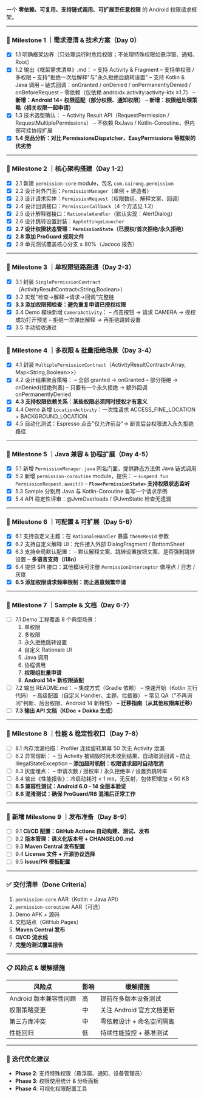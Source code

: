 一个 **零依赖、可复用、支持链式调用、可扩展至任意权限** 的 Android 权限请求框架。

------

### 🎯 Milestone 1 ｜需求澄清 & 技术方案（Day 0）

- [x] 1.1 明确框架边界（只处理运行时危险权限；不处理特殊权限如悬浮窗、通知、Root）
- [x] 1.2 输出《框架需求清单》.md：
  – 支持 Activity & Fragment
  – 支持单权限 / 多权限
  – 支持"拒绝一次后解释"与"永久拒绝后跳转设置"
  – 支持 Kotlin & Java 调用
  – 链式回调：onGranted / onDenied / onPermanentlyDenied / onBeforeRequest
  – 零依赖（仅依赖 androidx.activity:activity-ktx ≥1.7）
  – **新增：Android 14+ 权限适配（部分权限、通知权限）**
  – **新增：权限组处理策略（相关权限一起申请）**
- [x] 1.3 技术选型确认：
  – Activity Result API（RequestPermission / RequestMultiplePermissions）
  – 不依赖 RxJava / Kotlin-Coroutine，但内部可挂协程扩展
- [x] **1.4 竞品分析：对比 PermissionsDispatcher、EasyPermissions 等框架的优劣势**

------

### 🎯 Milestone 2 ｜核心架构搭建（Day 1-2）

- [x] 2.1 新建 `permission-core` module，包名 `com.cairong.permission`
- [x] 2.2 设计对外门面：`PermissionManager`（单例 + 建造者）
- [x] 2.3 设计请求实体：`PermissionRequest`（权限数组、解释文案、回调）
- [x] 2.4 设计回调接口：`PermissionCallback`（4 个方法见 1.2）
- [x] 2.5 设计解释器接口：`RationaleHandler`（默认实现：AlertDialog）
- [x] 2.6 设计跳转设置封装：`AppSettingsLauncher`
- [x] **2.7 设计权限状态管理：`PermissionState`（已授权/首次拒绝/永久拒绝）**
- [x] **2.8 添加 ProGuard 规则文件**
- [x] 2.9 单元测试覆盖核心分支 ≥ 80%（Jacoco 报告）

------

### 🎯 Milestone 3 ｜单权限链路跑通（Day 2-3）

- [x] 3.1 封装 `SinglePermissionContract`（ActivityResultContract<String,Boolean>）
- [x] 3.2 实现"检查→解释→请求→回调"完整链
- [x] **3.3 添加权限预检查：避免重复申请已授权权限**
- [x] 3.4 Demo 模块新增 `CameraActivity`：
  – 点击按钮 → 请求 CAMERA → 授权成功打开预览
  – 拒绝一次弹出解释 → 再拒绝跳转设置
- [x] 3.5 手动验收通过

------

### 🎯 Milestone 4 ｜多权限 & 批量拒绝场景（Day 3-4）

- [x] 4.1 封装 `MultiplePermissionContract`（ActivityResultContract<Array<String>, Map<String,Boolean>>）
- [x] 4.2 设计结果聚合策略：
  – 全部 granted → onGranted
  – 部分拒绝 → onDenied(拒绝列表)
  – 只要有一个永久拒绝 → 额外回调 onPermanentlyDenied
- [x] **4.3 支持权限依赖关系：某些权限必须同时授权才有意义**
- [x] 4.4 Demo 新增 `LocationActivity`：一次性请求 ACCESS_FINE_LOCATION + BACKGROUND_LOCATION
- [x] 4.5 自动化测试：Espresso 点击"仅允许前台"→ 断言后台权限进入永久拒绝路径

------

### 🎯 Milestone 5 ｜Java 兼容 & 协程扩展（Day 4-5）

- [x] 5.1 新增 `PermissionManager.java` 同名门面，提供静态方法供 Java 链式调用
- [x] 5.2 新增 `permission-coroutine` module，提供：
  – `suspend fun PermissionRequest.await()`
  – **`Flow<PermissionState>` 支持权限状态监听**
- [x] 5.3 Sample 分别用 Java 与 Kotlin-Coroutine 各写一个请求示例
- [x] 5.4 API 稳定性评审：@JvmOverloads / @JvmStatic 检查无遗漏

------

### 🎯 Milestone 6 ｜可配置 & 可扩展（Day 5-6）

- [x] 6.1 支持自定义主题：在 `RationaleHandler` 暴露 `themeResId` 参数
- [x] 6.2 支持自定义解释 UI：允许接入外部 DialogFragment / BottomSheet
- [x] 6.3 支持全局默认配置：
  – 默认解释文案、跳转设置按钮文案、是否强制跳转设置
  – **多语言支持（i18n）**
- [x] 6.4 提供 SPI 接口：其他模块可注册 `PermissionInterceptor` 做埋点 / 日志 / 灰度
- [x] **6.5 添加权限请求频率限制：防止恶意频繁申请**

------

### 🎯 Milestone 7 ｜Sample & 文档（Day 6-7）

- [ ] 7.1 Demo 工程覆盖 8 个典型场景：
  1. 单权限
  2. 多权限
  3. 永久拒绝跳转设置
  4. 自定义 Rationale UI
  5. Java 调用
  6. 协程调用
  7. **权限组批量申请**
  8. **Android 14+ 新权限适配**
- [ ] 7.2 输出 README.md：
  – 集成方式（Gradle 依赖）
  – 快速开始（Kotlin 三行代码）
  – 高级配置（自定义 Handler、主题、拦截器）
  – 常见 QA（"不再询问"判断、后台权限、Android 14 新特性）
  – **迁移指南（从其他权限库迁移）**
- [ ] **7.3 输出 API 文档（KDoc + Dokka 生成）**

------

### 🎯 Milestone 8 ｜性能 & 稳定性收口（Day 7-8）

- [ ] 8.1 内存泄漏扫描：Profiler 连续旋转屏幕 50 次无 Activity 泄漏
- [ ] 8.2 异常熔断：
  – 当 Activity 被销毁时尚未收到结果，自动取消回调
  – 防止 IllegalStateException
  – **添加超时机制：权限请求超时自动取消**
- [ ] 8.3 灰度埋点：
  – 申请次数 / 授权率 / 永久拒绝率 / 设置页跳转率
- [ ] 8.4 输出《性能报告》：冷启动耗时 < 1 ms，无反射，包体积增加 < 50 KB
- [ ] **8.5 兼容性测试：Android 6.0 - 14 全版本验证**
- [ ] **8.6 混淆测试：确保 ProGuard/R8 混淆后正常工作**

------

### 🎯 **新增 Milestone 9 ｜发布准备（Day 8-9）**

- [ ] 9.1 **CI/CD 配置：GitHub Actions 自动构建、测试、发布**
- [ ] 9.2 **版本管理：语义化版本号 + CHANGELOG.md**
- [ ] 9.3 **Maven Central 发布配置**
- [ ] 9.4 **License 文件 + 开源协议选择**
- [ ] 9.5 **Issue/PR 模板配置**

------

### ✅ 交付清单（Done Criteria）

1. `permission-core` AAR（Kotlin + Java API）
2. `permission-coroutine` AAR（可选）
3. Demo APK + 源码
4. 文档站点（GitHub Pages）
5. **Maven Central 发布**
6. **CI/CD 流水线**
7. **完整的测试覆盖报告**

------

### 📋 **风险点 & 缓解措施**

| 风险点 | 影响 | 缓解措施 |
|--------|------|----------|
| Android 版本兼容性问题 | 高 | 提前在多版本设备测试 |
| 权限策略变更 | 中 | 关注 Android 官方文档更新 |
| 第三方库冲突 | 中 | 零依赖设计 + 命名空间隔离 |
| 性能回归 | 低 | 持续性能监控 + 基准测试 |

------

### 🔄 **迭代优化建议**

- **Phase 2**: 支持特殊权限（悬浮窗、通知、设备管理员）
- **Phase 3**: 权限使用统计 & 分析面板
- **Phase 4**: 可视化权限配置工具